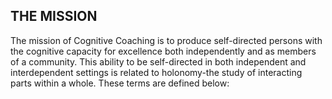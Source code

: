 ## THE MISSION

The mission of Cognitive Coaching is to produce self-directed persons with the cognitive capacity for excellence both independently and as members of a community. This ability to be self-directed in both independent and interdependent settings is related to holonomy-the study of interacting parts within a whole. These terms are defined below: